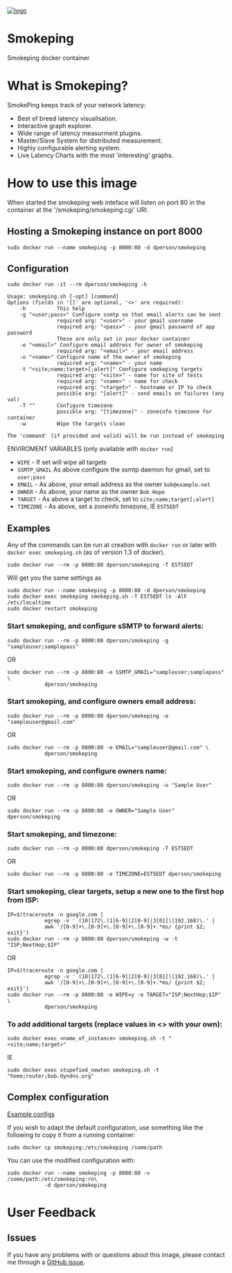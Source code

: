 [![logo](http://oss.oetiker.ch/smokeping/inc/smokeping-logo.png)](http://oss.oetiker.ch/smokeping/)

# Smokeping

Smokeping docker container

# What is Smokeping?

SmokePing keeps track of your network latency:

 * Best of breed latency visualisation.
 * Interactive graph explorer.
 * Wide range of latency measurment plugins.
 * Master/Slave System for distributed measurement.
 * Highly configurable alerting system.
 * Live Latency Charts with the most 'interesting' graphs.

# How to use this image

When started the smokeping web inteface will listen on port 80 in the container
at the '/smokeping/smokeping.cgi' URI.

## Hosting a Smokeping instance on port 8000

    sudo docker run --name smokeping -p 8000:80 -d dperson/smokeping

## Configuration

    sudo docker run -it --rm dperson/smokeping -h

    Usage: smokeping.sh [-opt] [command]
    Options (fields in '[]' are optional, '<>' are required):
        -h          This help
        -g "<user;pass>" Configure ssmtp so that email alerts can be sent
                    required arg: "<user>" - your gmail username
                    required arg: "<pass>" - your gmail password of app password
                    These are only set in your docker container
        -e "<email>" Configure email address for owner of smokeping
                    required arg: "<email>" - your email address
        -o "<name>" Configure name of the owner of smokeping
                    required arg: "<name>" - your name
        -t "<site;name;target>[;alert]" Configure smokeping targets
                    required arg: "<site>" - name for site of tests
                    required arg: "<name>" - name for check
                    required arg: "<target>" - hostname or IP to check
                    possible arg: "[alert]" - send emails on failures (any val)
        -T ""       Configure timezone
                    possible arg: "[timezone]" - zoneinfo timezone for container
        -w          Wipe the targets clean

    The 'command' (if provided and valid) will be run instead of smokeping

ENVIROMENT VARIABLES (only available with `docker run`)

 * `WIPE` - If set will wipe all targets
 * `SSMTP_GMAIL` As above configure the ssmtp daemon for gmail, set to `user;pass`
 * `EMAIL` - As above, your email address as the owner `bob@example.net`
 * `OWNER` - As above, your name as the owner `Bob Hope`
 * `TARGET` - As above a target to check, set to `site;name;target[;alert]`
 * `TIMEZONE` - As above, set a zoneinfo timezone, IE `EST5EDT`

## Examples

Any of the commands can be run at creation with `docker run` or later with
`docker exec smokeping.sh` (as of version 1.3 of docker).

    sudo docker run --rm -p 8000:80 dperson/smokeping -T EST5EDT

Will get you the same settings as

    sudo docker run --name smokeping -p 8000:80 -d dperson/smokeping
    sudo docker exec smokeping smokeping.sh -T EST5EDT ls -AlF /etc/localtime
    sudo docker restart smokeping

### Start smokeping, and configure sSMTP to forward alerts:

    sudo docker run --rm -p 8000:80 dperson/smokeping -g "sampleuser;samplepass"

OR

    sudo docker run --rm -p 8000:80 -e SSMTP_GMAIL="sampleuser;samplepass" \
                dperson/smokeping

### Start smokeping, and configure owners email address:

    sudo docker run --rm -p 8000:80 dperson/smokeping -e "sampleuser@gmail.com"

OR

    sudo docker run --rm -p 8000:80 -e EMAIL="sampleuser@gmail.com" \
                dperson/smokeping

### Start smokeping, and configure owners name:

    sudo docker run --rm -p 8000:80 dperson/smokeping -o "Sample User"

OR

    sudo docker run --rm -p 8000:80 -e OWNER="Sample User" dperson/smokeping

### Start smokeping, and timezone:

    sudo docker run --rm -p 8000:80 dperson/smokeping -T EST5EDT

OR

    sudo docker run --rm -p 8000:80 -e TIMEZONE=EST5EDT dperson/smokeping

### Start smokeping, clear targets, setup a new one to the first hop from ISP:

    IP=$(traceroute -n google.com |
                egrep -v ' (10|172\.(1[6-9]|2[0-9]|3[01])|192.168)\.' |
                awk '/[0-9]+\.[0-9]+\.[0-9]+\.[0-9]+.*ms/ {print $2; exit}')
    sudo docker run --rm -p 8000:80 dperson/smokeping -w -t "ISP;NextHop;$IP"

OR

    IP=$(traceroute -n google.com |
                egrep -v ' (10|172\.(1[6-9]|2[0-9]|3[01])|192.168)\.' |
                awk '/[0-9]+\.[0-9]+\.[0-9]+\.[0-9]+.*ms/ {print $2; exit}')
    sudo docker run --rm -p 8000:80 -e WIPE=y -e TARGET="ISP;NextHop;$IP" \
                dperson/smokeping

### To add additional targets (replace values in <> with your own):

    sudo docker exec <name_of_instance> smokeping.sh -t "<site;name;target>"

IE

    sudo docker exec stupefied_newton smokeping.sh -t "home;router;bob.dyndns.org"

## Complex configuration

[Example configs](http://oss.oetiker.ch/smokeping/doc/smokeping_examples.en.html)

If you wish to adapt the default configuration, use something like the following
to copy it from a running container:

    sudo docker cp smokeping:/etc/smokeping /some/path

You can use the modified configuration with:

    sudo docker run --name smokeping -p 8000:80 -v /some/path:/etc/smokeping:ro\
                -d dperson/smokeping

# User Feedback

## Issues

If you have any problems with or questions about this image, please contact me
through a [GitHub issue](https://github.com/dperson/smokeping/issues).
